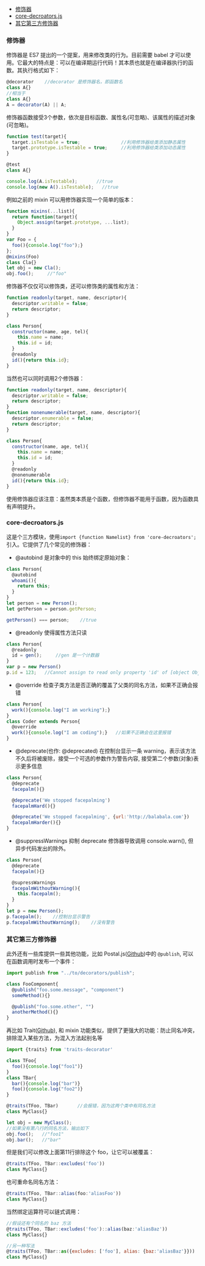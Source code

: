 <!-- MarkdownTOC -->

- [修饰器](#%E4%BF%AE%E9%A5%B0%E5%99%A8)
- [core-decroators.js](#core-decroatorsjs)
- [其它第三方修饰器](#%E5%85%B6%E5%AE%83%E7%AC%AC%E4%B8%89%E6%96%B9%E4%BF%AE%E9%A5%B0%E5%99%A8)

<!-- /MarkdownTOC -->

### 修饰器

修饰器是 ES7 提出的一个提案，用来修改类的行为。目前需要 babel 才可以使用。它最大的特点是：可以在编译期运行代码！其本质也就是在编译器执行的函数。其执行格式如下：
```js
@decorator    //decorator 是修饰器名，即函数名
class A{}
//相当于
class A{}
A = decorator(A) || A;
```
修饰器函数接受3个参数，依次是目标函数、属性名(可忽略)、该属性的描述对象(可忽略)。
```js
function test(target){
  target.isTestable = true;               //利用修饰器给类添加静态属性
  target.prototype.isTestable = true;     //利用修饰器给类添加动态属性
}

@test
class A{}

console.log(A.isTestable);       //true
console.log(new A().isTestable);   //true
```

例如之前的 mixin 可以用修饰器实现一个简单的版本：
```js
function mixins(...list){
  return function(target){
    Object.assign(target.prototype, ...list);
  }
}
var Foo = {
  foo(){console.log("foo");}
};
@mixins(Foo)
class Cla{}
let obj = new Cla();
obj.foo();     //"foo"
```

修饰器不仅仅可以修饰类，还可以修饰类的属性和方法：
```js
function readonly(target, name, descriptor){
  descriptor.writable = false;
  return descriptor;
}

class Person{
  constructor(name, age, tel){
    this.name = name;
    this.id = id;
  }
  @readonly
  id(){return this.id};
}
```
当然也可以同时调用2个修饰器：
```js
function readonly(target, name, descriptor){
  descriptor.writable = false;
  return descriptor;
}
function nonenumerable(target, name, descriptor){
  descriptor.enumerable = false;
  return descriptor;
}

class Person{
  constructor(name, age, tel){
    this.name = name;
    this.id = id;
  }
  @readonly
  @nonenumerable
  id(){return this.id};
}
```

使用修饰器应该注意：虽然类本质是个函数，但修饰器不能用于函数，因为函数具有声明提升。

### core-decroators.js

这是个三方模块，使用`import {function Namelist} from 'core-decroators';`引入。它提供了几个常见的修饰器：

- @autobind
是对象中的 this 始终绑定原始对象：
```js
class Person{
  @autobind
  whoami(){
    return this;
  }
}
let person = new Person();
let getPerson = person.getPerson;

getPerson() === person;    //true
```

- @readonly
使得属性方法只读
```js
class Person{
  @readonly
  id = gen();     //gen 是一个计数器
}
var p = new Person()
p.id = 123;   //Cannot assign to read only property 'id' of [object Object]
```

- @override
检查子类方法是否正确的覆盖了父类的同名方法，如果不正确会报错
```js
class Person{
  work(){console.log("I am working");}
}
class Coder extends Person{
  @override
  work(){console.log("I am coding");}   //如果不正确会在这里报错
}
```

- @deprecate(也作: @deprecated)
在控制台显示一条 warning，表示该方法不久后将被废除，接受一个可选的参数作为警告内容, 接受第二个参数(对象)表示更多信息
```js
class Person{
  @deprecate
  facepalm(){}

  @deprecate('We stopped facepalming')
  facepalmHard(){}

  @deprecate('We stopped facepalming', {url:'http://balabala.com'})
  facepalmHarder(){}
}
```

- @suppressWarnings
抑制 deprecate 修饰器导致调用 console.warn(), 但异步代码发出的除外。
```js
class Person{
  @deprecate
  facepalm(){}

  @supressWarnings
  facepalmWithoutWarning(){
    this.facepalm();
  }
}
let p = new Person();
p.facepalm();    //控制台显示警告
p.facepalmWithoutWarning();    //没有警告
```

### 其它第三方修饰器

此外还有一些库提供一些其他功能，比如 Postal.js([Github](https://github.com/postaljs/postal.js))中的 `@publish`, 可以在函数调用时发布一个事件：
```js
import publish from "../to/decorators/publish";

class FooComponent{
  @publish("foo.some.message", "component")
  someMethod(){}

  @publish("foo.some.other", "")
  anotherMethod(){}
}
```

再比如 Trait([Github](https://github.com/CkcktailJS/traits-decorator)), 和 mixin 功能类似，提供了更强大的功能：防止同名冲突，排除混入某些方法，为混入方法起别名等
```js
import {traits} from 'traits-decorator'

class TFoo{
  foo(){console.log("foo1")}
}
class TBar{
  bar(){console.log("bar")}
  foo(){console.log("foo2")}
}

@traits(TFoo, TBar)       //会报错，因为这两个类中有同名方法
class MyClass{}

let obj = new MyClass();
//如果没有第八行的同名方法，输出如下
obj.foo();   //"foo1"
obj.bar();   //"bar"
```
但是我们可以修改上面第11行排除这个 foo，让它可以被覆盖：
```js
@traits(TFoo, TBar::excludes('foo'))
class MyClass{}
```
也可重命名同名方法：
```js
@traits(TFoo, TBar::alias(foo:'aliasFoo'))
class MyClass{}
```
当然绑定运算符可以链式调用：
```js
//假设还有个同名的 baz 方法
@traits(TFoo, TBar::excludes('foo')::alias(baz:'aliasBaz'))
class MyClass{}

//另一种写法
@traits(TFoo, TBar::as({excludes: ['foo'], alias: {baz:'aliasBaz'}}))
class MyClass{}
```
